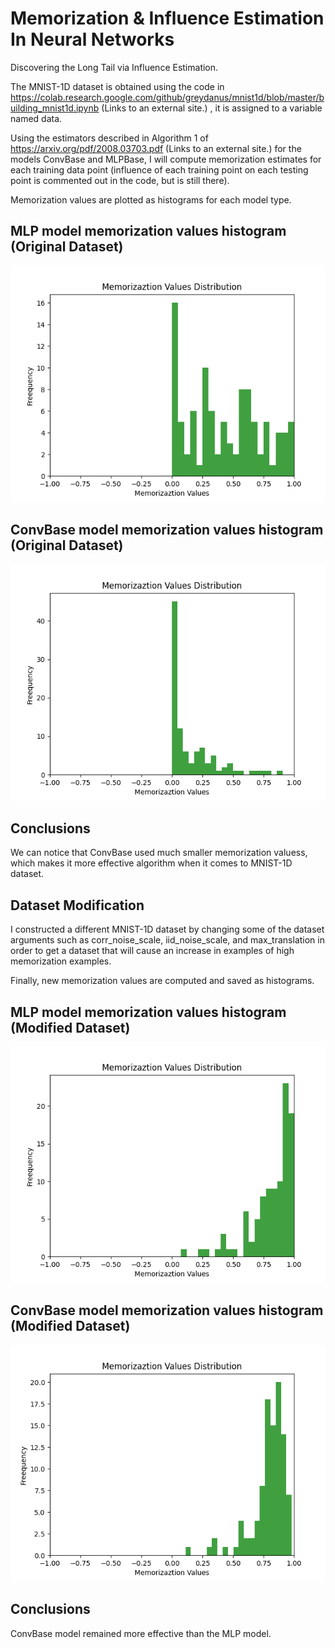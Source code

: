 # Memorization & Influence Estimation In Neural Networks
Discovering the Long Tail via Influence Estimation.

The MNIST-1D dataset is obtained using the code in https://colab.research.google.com/github/greydanus/mnist1d/blob/master/building_mnist1d.ipynb (Links to an external site.) , it is assigned to a variable named data. 

Using the estimators described in Algorithm 1 of https://arxiv.org/pdf/2008.03703.pdf (Links to an external site.) for the models ConvBase and MLPBase, I will compute memorization estimates for each training data point (influence of each training point on each testing point is commented out in the code, but is still there). 

Memorization values are plotted as histograms for each model type.

## MLP model memorization values histogram (Original Dataset)

![MLP_histogram](./histograms/MLP_model_histogram.png)

## ConvBase model memorization values histogram (Original Dataset)

![ConvBase_histogram](./histograms/ConvBase_model_histogram.png)

## Conclusions

We can notice that ConvBase used much smaller memorization valuess, which makes it more effective algorithm when it comes to MNIST-1D dataset.


## Dataset Modification

I constructed a different MNIST-1D dataset by changing some of the dataset arguments such as corr_noise_scale, iid_noise_scale, and max_translation in order to get a dataset that will cause an increase in examples of high memorization examples. 

Finally, new memorization values are computed and saved as histograms. 

## MLP model memorization values histogram (Modified Dataset)

![MLP_histogram](./histograms/MLP_model_histogram_modified.png)

## ConvBase model memorization values histogram (Modified Dataset)

![ConvBase_histogram](./histograms/ConvBase_model_histogram_modified.png)


## Conclusions

ConvBase model remained more effective than the MLP model.


